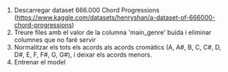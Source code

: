 1. Descarregar dataset 666.000 Chord Progressions (https://www.kaggle.com/datasets/henryshan/a-dataset-of-666000-chord-progressions)
2. Treure files amb el valor de la columna 'main_genre' buida i eliminar columnes que no faré servir
3. Normalitzar els tots els acords als acords cromàtics (A, A#, B, C, C#, D, D#, E, F, F#, G, G#), i deixar els acords menors.
4. Entrenar el model
